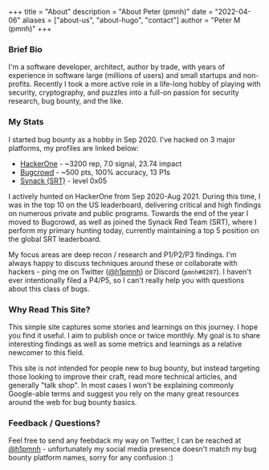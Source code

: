 +++
title = "About"
description = "About Peter (pmnh)"
date = "2022-04-06"
aliases = ["about-us", "about-hugo", "contact"]
author = "Peter M (pmnh)"
+++

### Brief Bio
I'm a software developer, architect, author by trade, with years of experience in software large (millions of users) and small startups and non-profits. Recently I took a more active role in a life-long hobby of playing with security, cryptography, and puzzles into a full-on passion for security research, bug bounty, and the like.

### My Stats
I started bug bounty as a hobby in Sep 2020. I've hacked on 3 major platforms, my profiles are linked below:

 * [HackerOne](https://hackerone.com/pmnh) - ~3200 rep, 7.0 signal, 23.74 impact
 * [Bugcrowd](https://bugcrowd.com/pmnh) - ~500 pts, 100% accuracy, 13 P1s
 * [Synack (SRT)](https://acropolis.synack.com/inductees/pmnh/) - level 0x05

I actively hunted on HackerOne from Sep 2020-Aug 2021. During this time, I was in the top 10 on the US leaderboard, delivering critical and high findings on numerous private and public programs. Towards the end of the year I moved to Bugcrowd, as well as joined the Synack Red Team (SRT), where I perform my primary hunting today, currently maintaining a top 5 position on the global SRT leaderboard.

My focus areas are deep recon / research and P1/P2/P3 findings. I'm always happy to discuss techniques around these or collaborate with hackers - ping me on Twitter ([@h1pmnh](https://twitter.com/h1pmnh)) or Discord (`pmnh#8207`). I haven't ever intentionally filed a P4/P5, so I can't really help you with questions about this class of bugs.

### Why Read This Site?
This simple site captures some stories and learnings on this journey. I hope you find it useful. I aim to publish once or twice monthly. My goal is to share interesting findings as well as some metrics and learnings as a relative newcomer to this field.

This site is *not* intended for people new to bug bounty, but instead targeting those looking to improve their craft, read more technical articles, and generally "talk shop". In most cases I won't be explaining commonly Google-able terms and suggest you rely on the many great resources around the web for bug bounty basics.

### Feedback / Questions?
Feel free to send any feebdack my way on Twitter, I can be reached at [@h1pmnh](https://twitter.com/h1pmnh) - unfortunately my social media presence doesn't match my bug bounty platform names, sorry for any confusion :)
